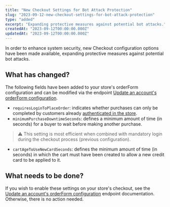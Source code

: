 ```yaml
---
title: "New Checkout Settings for Bot Attack Protection"
slug: "2023-09-12-new-checkout-settings-for-bot-attack-protection"
type: "added"
excerpt: "Expanding protective measures against potential bot attacks."
createdAt: "2023-09-12T00:00:00.000Z"
updatedAt: "2023-09-12T00:00:00.000Z"
---
```


In order to enhance system security, new Checkout configuration options have been made available, expanding protective measures against potential bot attacks.

## What has changed?

The following fields have been added to your store's orderForm configuration and can be modified via the endpoint [Update an account's orderForm configuration](https://developers.vtex.com/docs/guides/update-an-account-orderform-configuration).

- `requiresLoginToPlaceOrder`: indicates whether purchases can only be completed by customers already [authenticated in the store](https://help.vtex.com/en/tutorial/authentication-page--21CkKHLKP1o41lUpGhuRUs#login-methods).
- `minimumPurchaseDowntimeSeconds`: defines a minimum amount of time (in seconds) for a buyer to wait before making another purchase.

>⚠️ This setting is most efficient when combined with mandatory login during the checkout process (previous configuration).

- `cartAgeToUseNewCardSeconds`: defines the minimum amount of time (in seconds) in which the cart must have been created to allow a new credit card to be applied to it.

## What needs to be done?

If you wish to enable these settings on your store's checkout, see the [Update an account's orderForm configuration](https://developers.vtex.com/docs/guides/update-an-account-orderform-configuration) endpoint documentation. Otherwise, there is no action needed.
